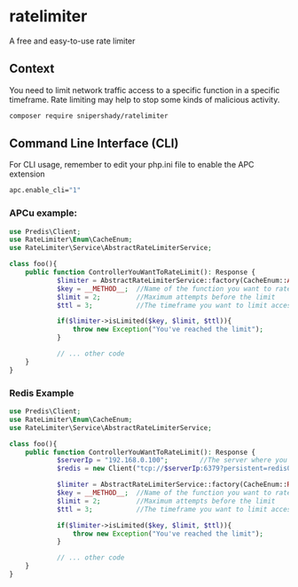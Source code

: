 # ratelimiter
A free and easy-to-use rate limiter

## Context
You need to limit network traffic access to a specific function in a specific timeframe.
Rate limiting may help to stop some kinds of malicious activity.


```bash
composer require snipershady/ratelimiter
```

## Command Line Interface (CLI)
For CLI usage, remember to edit your php.ini file to enable the APC extension

```bash
apc.enable_cli="1"
```

### APCu example:

```php
use Predis\Client;
use RateLimiter\Enum\CacheEnum;
use RateLimiter\Service\AbstractRateLimiterService;

class foo(){
    public function ControllerYouWantToRateLimit(): Response {
            $limiter = AbstractRateLimiterService::factory(CacheEnum::APCU);
            $key = __METHOD__;  //Name of the function you want to rate limit. You can set a custom key. It's a String!
            $limit = 2;         //Maximum attempts before the limit
            $ttl = 3;           //The timeframe you want to limit access for

            if($limiter->isLimited($key, $limit, $ttl)){
                throw new Exception("You've reached the limit");
            }

            // ... other code
    }
}
```

### Redis Example
```php
use Predis\Client;
use RateLimiter\Enum\CacheEnum;
use RateLimiter\Service\AbstractRateLimiterService;

class foo(){
    public function ControllerYouWantToRateLimit(): Response {
            $serverIp = "192.168.0.100";        //The server where you've installed the Redis instance.
            $redis = new Client("tcp://$serverIp:6379?persistent=redis01"); // Example with persistent connection.

            $limiter = AbstractRateLimiterService::factory(CacheEnum::REDIS, $redis);
            $key = __METHOD__;  //Name of the function you want to rate limit. You can set a custom key. It's a String!
            $limit = 2;         //Maximum attempts before the limit
            $ttl = 3;           //The timeframe you want to limit access for

            if($limiter->isLimited($key, $limit, $ttl)){
                throw new Exception("You've reached the limit");
            }

            // ... other code
    }
}
```